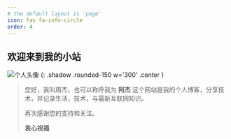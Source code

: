 ```yaml
---
# the default layout is 'page'
icon: fas fa-info-circle
order: 4
---
```


## 欢迎来到我的小站
![个人头像](https://s2.loli.net/2024/05/05/QYbXFIHNxe239E7.png)
{: .shadow .rounded-150 w='300' .center }
> 您好，我叫周杰，也可以称呼我为 **阿杰**
> 这个网站是我的个人博客，分享技术，并记录生活，技术，与最新互联网知识。
> 
> 再次感谢您的支持和关注。  
>
>  **衷心祝福**
